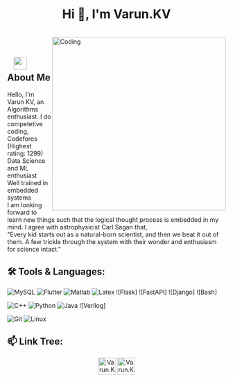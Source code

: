 <h1 align="center">Hi 👋, I'm Varun.KV</h1>

</br>
<img align="right" alt="Coding" width="400" src="https://media.giphy.com/media/WtTnAfZn6aVJfBzlN3/giphy.gif">
</br>

## &nbsp; &nbsp;<img src="https://media.giphy.com/media/WUlplcMpOCEmTGBtBW/giphy.gif" width="30"> **About Me**
Hello, I'm Varun KV, an Algorithms enthusiast. I do competetive coding,
<br>Codefores (Highest rating: 1299)
<br>Data Science and ML enthusiast
<br>Well trained in embedded systems
<br>I am looking forward to learn new things such that the logical thought process is embedded in my mind. I agree with astrophysicist Carl Sagan that, 
<br>"Every kid starts out as a natural-born scientist, and then we beat it out of them. A few trickle through the system with their wonder and enthusiasm for science intact."

## 🛠️ **Tools & Languages:**

![MySQL](https://img.shields.io/badge/-MySQL-eeeeee?style=for-the-badge&logo=mysql)
![Flutter](https://img.shields.io/badge/Flutter%20-%23E34F26.svg?&style=for-the-badge&logo=Flutter&logoColor=white)
![Matlab](https://img.shields.io/badge/Matlab%20-%23E34F26.svg?&style=for-the-badge&logo=matlab&logoColor=blue)
![Latex](https://img.shields.io/badge/Latex%20-%23E34F26.svg?&style=for-the-badge&logo=latex&logoColor=white)
![Flask]
![FastAPI]
![Django]
![Bash]

![C++](https://img.shields.io/badge/c++%20-%2300599C.svg?&style=for-the-badge&logo=c%2B%2B&ogoColor=white)
![Python](https://img.shields.io/badge/-Python-red?style=for-the-badge&logo=python)
![Java](https://img.shields.io/badge/-Java-ffb400?style=for-the-badge&logo=java&logoColor=ffff3f)
![Verilog]

![Git](https://img.shields.io/badge/git%20-%23F05033.svg?&style=for-the-badge&logo=git&logoColor=white)
![Linux](https://img.shields.io/badge/-linux-772953?style=for-the-badge&logo=linux)

## 📫 **Link Tree:**
<p align="center">
<a href="https://www.linkedin.com/in/varun-kesharaju-400675191/" target="blank"><img align="center" src="https://cdn.jsdelivr.net/npm/simple-icons@3.0.1/icons/linkedin.svg" alt="Varun.KV" height="40" width="40" /></a>
<a href="mailto:varun.kesharaju@gmail.com" target="blank"><img align="center" src="https://cdn.jsdelivr.net/npm/simple-icons@3.0.1/icons/gmail.svg" alt="Varun.KV" height="40" width="40" /></a>
